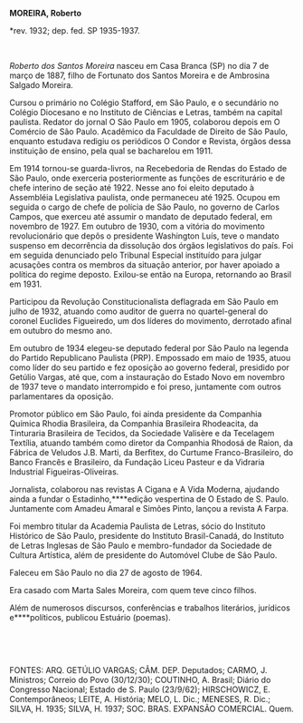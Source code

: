 **MOREIRA, Roberto**

\*rev. 1932; dep. fed. SP 1935-1937.

 

*Roberto dos Santos Moreira* nasceu em Casa Branca (SP) no dia 7 de
março de 1887, filho de Fortunato dos Santos Moreira e de Ambrosina
Salgado Moreira.

Cursou o primário no Colégio Stafford, em São Paulo, e o secundário no
Colégio Diocesano e no Instituto de Ciências e Letras, também na capital
paulista. Redator do jornal O São Paulo em 1905, colaborou depois em O
Comércio de São Paulo. Acadêmico da Faculdade de Direito de São Paulo,
enquanto estudava redigiu os periódicos O Condor e Revista, órgãos dessa
instituição de ensino, pela qual se bacharelou em 1911.

Em 1914 tornou-se guarda-livros, na Recebedoria de Rendas do Estado de
São Paulo, onde exerceria posteriormente as funções de escriturário e de
chefe interino de seção até 1922. Nesse ano foi eleito deputado à
Assembléia Legislativa paulista, onde permaneceu até 1925. Ocupou em
seguida o cargo de chefe de polícia de São Paulo, no governo de Carlos
Campos, que exerceu até assumir o mandato de deputado federal, em
novembro de 1927. Em outubro de 1930, com a vitória do movimento
revolucionário que depôs o presidente Washington Luís, teve o mandato
suspenso em decorrência da dissolução dos órgãos legislativos do país.
Foi em seguida denunciado pelo Tribunal Especial instituído para julgar
acusações contra os membros da situação anterior, por haver apoiado a
política do regime deposto. Exilou-se então na Europa, retornando ao
Brasil em 1931.

Participou da Revolução Constitucionalista deflagrada em São Paulo em
julho de 1932, atuando como auditor de guerra no quartel-general do
coronel Euclides Figueiredo, um dos líderes do movimento, derrotado
afinal em outubro do mesmo ano.

Em outubro de 1934 elegeu-se deputado federal por São Paulo na legenda
do Partido Republicano Paulista (PRP). Empossado em maio de 1935, atuou
como líder do seu partido e fez oposição ao governo federal, presidido
por Getúlio Vargas, até que, com a instauração do Estado Novo em
novembro de 1937 teve o mandato interrompido e foi preso, juntamente com
outros parlamentares da oposição.

Promotor público em São Paulo, foi ainda presidente da Companhia Química
Rhodia Brasileira, da Companhia Brasileira Rhodeacita, da Tinturaria
Brasileira de Tecidos, da Sociedade Valisère e da Tecelagem Textília,
atuando também como diretor da Companhia Rhodosá de Raion, da Fábrica de
Veludos J.B. Marti, da Berfitex, do Curtume Franco-Brasileiro, do Banco
Francês e Brasileiro, da Fundação Liceu Pasteur e da Vidraria Industrial
Figueiras-Oliveiras.

Jornalista, colaborou nas revistas A Cigana e A Vida Moderna, ajudando
ainda a fundar o Estadinho,****edição vespertina de O Estado de S.
Paulo. Juntamente com Amadeu Amaral e Simões Pinto, lançou a revista A
Farpa.

Foi membro titular da Academia Paulista de Letras, sócio do Instituto
Histórico de São Paulo, presidente do Instituto Brasil-Canadá, do
Instituto de Letras Inglesas de São Paulo e membro-fundador da Sociedade
de Cultura Artística, além de presidente do Automóvel Clube de São
Paulo.

Faleceu em São Paulo no dia 27 de agosto de 1964.

Era casado com Marta Sales Moreira, com quem teve cinco filhos.

Além de numerosos discursos, conferências e trabalhos literários,
jurídicos e****políticos, publicou Estuário (poemas).

 

 

FONTES: ARQ. GETÚLIO VARGAS; CÂM. DEP. Deputados; CARMO, J. Ministros;
Correio do Povo (30/12/30); COUTINHO, A. Brasil; Diário do Congresso
Nacional; Estado de S. Paulo (23/9/62); HIRSCHOWICZ, E. Contemporâneos;
LEITE, A. História; MELO, L. Dic.; MENESES, R. Dic.; SILVA, H. 1935;
SILVA, H. 1937; SOC. BRAS. EXPANSÃO COMERCIAL. Quem.

 
